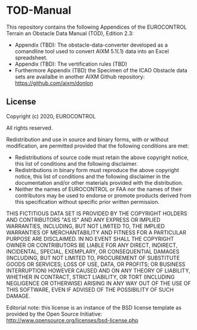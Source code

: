 # TOD-Manual
This repository contains the following Appendices of the EUROCONTROL Terrain an Obstacle Data Manual (TOD), Edition 2.3:
* Appendix (TBD): The obstacle-data-converter developed as a comandline tool used to convert AIXM 5.1(.1) data into an Excel spreadsheet.
* Appendix (TBD): The vertification rules (TBD)
* Furthermore Appendix (TBD) the Specimen of the ICAO Obstacle data sets are availalbe in another AIXM Github repository: https://github.com/aixm/donlon  

License
-------
Copyright (c) 2020, EUROCONTROL

All rights reserved.

Redistribution and use in source and binary forms, with or without modification, are permitted provided that the following conditions are met:
* Redistributions of source code must retain the above copyright notice, this list of conditions and the following disclaimer.
* Redistributions in binary form must reproduce the above copyright notice, this list of conditions and the following disclaimer in the documentation and/or other materials provided with the distribution.
* Neither the names of EUROCONTROL or FAA nor the names of their contributors may be used to endorse or promote products derived from this specification without specific prior written permission.

THIS FICTITIOUS DATA SET IS PROVIDED BY THE COPYRIGHT HOLDERS AND CONTRIBUTORS "AS IS" AND ANY EXPRESS OR IMPLIED WARRANTIES, INCLUDING, BUT NOT LIMITED TO, THE IMPLIED WARRANTIES OF MERCHANTABILITY AND FITNESS FOR A PARTICULAR PURPOSE ARE DISCLAIMED. IN NO EVENT SHALL THE COPYRIGHT OWNER OR CONTRIBUTORS BE LIABLE FOR ANY DIRECT, INDIRECT, INCIDENTAL, SPECIAL, EXEMPLARY, OR CONSEQUENTIAL DAMAGES (INCLUDING, BUT NOT LIMITED TO, PROCUREMENT OF SUBSTITUTE GOODS OR SERVICES; LOSS OF USE, DATA, OR PROFITS; OR BUSINESS INTERRUPTION) HOWEVER CAUSED AND ON ANY THEORY OF LIABILITY, WHETHER IN CONTRACT, STRICT LIABILITY, OR TORT (INCLUDING NEGLIGENCE OR OTHERWISE) ARISING IN ANY WAY OUT OF THE USE OF THIS SOFTWARE, EVEN IF ADVISED OF THE POSSIBILITY OF SUCH DAMAGE.

Editorial note: this license is an instance of the BSD license template as provided by the Open Source Initiative: http://www.opensource.org/licenses/bsd-license.php

